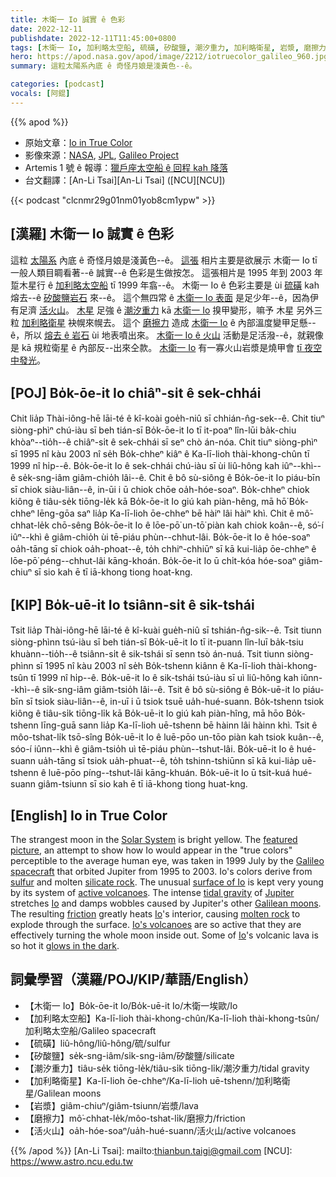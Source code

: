 ```yaml
---
title: 木衛一 Io 誠實 ê 色彩
date: 2022-12-11
publishdate: 2022-12-11T11:45:00+0800
tags: [木衛一 Io, 加利略太空船, 硫磺, 矽酸鹽, 潮汐重力, 加利略衛星, 岩漿, 磨擦力, 活火山]
hero: https://apod.nasa.gov/apod/image/2212/iotruecolor_galileo_960.jpg
summary: 這粒太陽系內底 ê 奇怪月娘是淺黃色--ê。

categories: [podcast]
vocals: [阿錕]
---
```


{{% apod %}}

- 原始文章：[Io in True Color](https://apod.nasa.gov/apod/ap221211.html)
- 影像來源：[NASA](https://www.nasa.gov/), [JPL](https://www.jpl.nasa.gov/), [Galileo Project](https://solarsystem.nasa.gov/missions/galileo/overview/)
- Artemis 1 號 ê 報導：[獵戶座太空船 ê 回程 kah 降落](https://www.nasa.gov/nasalive)
- 台文翻譯：[An-Li Tsai][An-Li Tsai] ([NCU][NCU])

{{< podcast "clcnmr29g01nm01yob8cm1ypw" >}}

## [漢羅] 木衛一 Io 誠實 ê 色彩
這粒 [太陽系][Solar System] 內底 ê 奇怪月娘是淺黃色--ê。
[這張][featured picture] 相片主要是欲展示 木衛一 Io tī 一般人類目睭看著--ê 誠實--ê 色彩是生做按怎。
這張相片是 1995 年到 2003 年 踅木星行 ê [加利略太空船][Galileo spacecraft] tī 1999 年翕--ê。
木衛一 Io ê 色彩主要是 ùi [硫磺][sulfur] kah 熔去--ê [矽酸鹽岩石][silicate rock] 來--ê。
這个無四常 ê [木衛一 Io 表面][surface of Io] 是足少年--ê，因為伊有足濟 [活火山][active volcanoes]。
[木星][Jupiter] 足強 ê [潮汐重力][tidal gravity] kā [木衛一 Io][Io 1] 搝甲變形，嘛予 木星 另外三粒 [加利略衛星][Galilean moons] 袂幌來幌去。
這个 [磨擦力][friction] 造成 [木衛一 Io][Io 2] ê 內部溫度變甲足懸--ê，所以 [熔去 ê 岩石][molten rock] ùi 地表噴出來。
[木衛一 Io ê 火山][Io's volcanoes] 活動是足活潑--ê，就親像是 kā 規粒衛星 ê 內部反--出來仝款。
[木衛一 Io][Io 3] 有一寡火山岩漿是燒甲會 [tī 夜空中發光][glows in the dark]。

## [POJ] Bo̍k-ōe-it Io chiâⁿ-si̍t ê sek-chhái
Chit lia̍p Thài-iông-hē lāi-té ê kî-koài goe̍h-niû sī chhián-n̂g-sek--ê.
Chit tiuⁿ siòng-phìⁿ chú-iàu sī beh tián-sī Bo̍k-ōe-it Io tī it-poaⁿ lîn-lūi ba̍k-chiu khòaⁿ--tio̍h--ê chiâⁿ-si̍t ê sek-chhái sī seⁿ chò án-nóa.
Chit tiuⁿ siòng-phìⁿ sī 1995 nî kàu 2003 nî se̍h Bo̍k-chheⁿ kiâⁿ ê Ka-lī-lioh thài-khong-chûn tī 1999 nî hi̍p--ê.
Bo̍k-ōe-it Io ê sek-chhái chú-iàu sī ùi liû-hông kah iûⁿ--khì--ê se̍k-sng-iâm giâm-chio̍h lâi--ê.
Chit ê bô sù-siông ê Bo̍k-ōe-it Io piáu-bīn sī chiok siàu-liân--ê, in-ūi i ū chiok chōe oa̍h-hóe-soaⁿ.
Bo̍k-chheⁿ chiok kiông ê tiâu-se̍k tiōng-le̍k kā Bo̍k-ōe-it Io giú kah piàn-hêng, mā hō͘ Bo̍k-chheⁿ lēng-gōa saⁿ lia̍p Ka-lī-lioh ōe-chheⁿ bē hàiⁿ lâi hàiⁿ khì.
Chit ê mô͘-chhat-le̍k chō-sêng Bo̍k-ōe-it Io ê lōe-pō͘ un-tō͘ piàn kah chiok koân--ê, só͘-í iûⁿ--khì ê giâm-chio̍h ùi tē-piáu phùn--chhut-lâi.
Bo̍k-ōe-it Io ê hóe-soaⁿ oa̍h-tāng sī chiok oa̍h-phoat--ê, to̍h chhiⁿ-chhiūⁿ sī kā kui-lia̍p ōe-chheⁿ ê lōe-pō͘ péng--chhut-lâi kāng-khoán.
Bo̍k-ōe-it Io ū chi̍t-kóa hóe-soaⁿ giâm-chiuⁿ sī sio kah ē tī iā-khong tiong hoat-kng.

## [KIP] Bo̍k-uē-it Io tsiânn-si̍t ê sik-tshái
Tsit lia̍p Thài-iông-hē lāi-té ê kî-kuài gue̍h-niû sī tshián-n̂g-sik--ê.
Tsit tiunn siòng-phìnn tsú-iàu sī beh tián-sī Bo̍k-uē-it Io tī it-puann lîn-luī ba̍k-tsiu khuànn--tio̍h--ê tsiânn-si̍t ê sik-tshái sī senn tsò án-nuá.
Tsit tiunn siòng-phìnn sī 1995 nî kàu 2003 nî se̍h Bo̍k-tshenn kiânn ê Ka-lī-lioh thài-khong-tsûn tī 1999 nî hi̍p--ê.
Bo̍k-uē-it Io ê sik-tshái tsú-iàu sī uì liû-hông kah iûnn--khì--ê si̍k-sng-iâm giâm-tsio̍h lâi--ê.
Tsit ê bô sù-siông ê Bo̍k-uē-it Io piáu-bīn sī tsiok siàu-liân--ê, in-uī i ū tsiok tsuē ua̍h-hué-suann.
Bo̍k-tshenn tsiok kiông ê tiâu-si̍k tiōng-li̍k kā Bo̍k-uē-it Io giú kah piàn-hîng, mā hōo Bo̍k-tshenn līng-guā sann lia̍p Ka-lī-lioh uē-tshenn bē hàinn lâi hàinn khì.
Tsit ê môo-tshat-li̍k tsō-sîng Bo̍k-uē-it Io ê luē-pōo un-tōo piàn kah tsiok kuân--ê, sóo-í iûnn--khì ê giâm-tsio̍h uì tē-piáu phùn--tshut-lâi.
Bo̍k-uē-it Io ê hué-suann ua̍h-tāng sī tsiok ua̍h-phuat--ê, to̍h tshinn-tshiūnn sī kā kui-lia̍p uē-tshenn ê luē-pōo píng--tshut-lâi kāng-khuán.
Bo̍k-uē-it Io ū tsi̍t-kuá hué-suann giâm-tsiunn sī sio kah ē tī iā-khong tiong huat-kng.


## [English] Io in True Color
The strangest moon in the [Solar System][Solar System] is bright yellow.
The [featured picture][featured picture], an attempt to show how Io would appear in the "true colors" perceptible to the average human eye, was taken in 1999 July by the [Galileo spacecraft][Galileo spacecraft] that orbited Jupiter from 1995 to 2003.
Io's colors derive from [sulfur][sulfur] and molten [silicate rock][silicate rock].
The unusual [surface of Io][surface of Io] is kept very young by its system of [active volcanoes][active volcanoes].
The intense [tidal gravity][tidal gravity] of [Jupiter][Jupiter] stretches [Io][Io 1] and damps wobbles caused by Jupiter's other [Galilean moons][Galilean moons].
The resulting [friction][friction] greatly heats [Io][Io 2]'s interior, causing [molten rock][molten rock] to explode through the surface.
[Io's volcanoes][Io's volcanoes] are so active that they are effectively turning the whole moon inside out.
Some of [Io][Io 3]'s volcanic lava is so hot it [glows in the dark][glows in the dark].

      
## 詞彙學習（漢羅/POJ/KIP/華語/English）
- 【木衛一 Io】Bo̍k-ōe-it Io/Bo̍k-uē-it Io/木衛一埃歐/Io
- 【加利略太空船】Ka-lī-lioh thài-khong-chûn/Ka-lī-lioh thài-khong-tsûn/加利略太空船/Galileo spacecraft
- 【硫磺】liû-hông/liû-hông/硫/sulfur
- 【矽酸鹽】se̍k-sng-iâm/si̍k-sng-iâm/矽酸鹽/silicate
- 【潮汐重力】tiâu-se̍k tiōng-le̍k/tiâu-si̍k tiōng-li̍k/潮汐重力/tidal gravity
- 【加利略衛星】Ka-lī-lioh ōe-chheⁿ/Ka-lī-lioh uē-tshenn/加利略衛星/Galilean moons
- 【岩漿】giâm-chiuⁿ/giâm-tsiunn/岩漿/lava
- 【磨擦力】mô͘-chhat-le̍k/môo-tshat-li̍k/磨擦力/friction
- 【活火山】oa̍h-hóe-soaⁿ/ua̍h-hué-suann/活火山/active volcanoes


{{% /apod %}}
[An-Li Tsai]: mailto:thianbun.taigi@gmail.com
[NCU]: https://www.astro.ncu.edu.tw

[copyright]: https://apod.nasa.gov/apod/fap/lib/about_apod.html#srapply
[License]: https://creativecommons.org/licenses/by/2.0/

[Solar System]:https://solarsystem.nasa.gov/solar-system/our-solar-system/in-depth/
[featured picture]:https://photojournal.jpl.nasa.gov/catalog/PIA02308
[Galileo spacecraft]:https://en.wikipedia.org/wiki/Galileo_(spacecraft)
[sulfur]:http://periodic.lanl.gov/16.shtml
[silicate rock]:https://en.wikipedia.org/wiki/Silicate_mineral
[surface of Io]:https://solarsystem.nasa.gov/moons/jupiter-moons/io/in-depth/#otp_surface
[active volcanoes]:https://apod.nasa.gov/apod/ap960805.html
[tidal gravity]:https://en.wikipedia.org/wiki/Tidal_force
[Jupiter]:https://solarsystem.nasa.gov/planets/jupiter/in-depth/
[Io 1]:https://youtu.be/GkfDnIQsEXs
[Galilean moons]:https://apod.nasa.gov/apod/ap001118.html
[friction]:https://en.wikipedia.org/wiki/Friction
[Io 2]:http://en.wikipedia.org/wiki/Io_%28moon%29
[molten rock]:https://apod.nasa.gov/apod/ap070918.html
[Io's volcanoes]:http://www.youtube.com/watch?v=GdkOngxCqQo
[Io 3]:https://apod.nasa.gov/apod/ap070211.html
[glows in the dark]:https://ui.adsabs.harvard.edu/abs/1998Icar..135..181M/abstract


